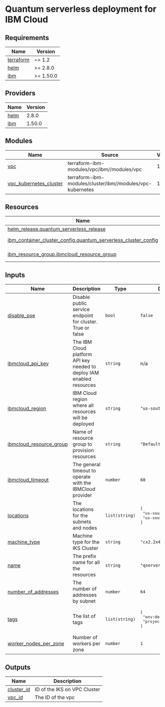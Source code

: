 # Quantum serverless deployment for IBM Cloud

## Requirements

| Name | Version |
|------|---------|
| <a name="requirement_terraform"></a> [terraform](#requirement\_terraform) | ~> 1.2 |
| <a name="requirement_helm"></a> [helm](#requirement\_helm) | >= 2.8.0 |
| <a name="requirement_ibm"></a> [ibm](#requirement\_ibm) | >= 1.50.0 |

## Providers

| Name | Version |
|------|---------|
| <a name="provider_helm"></a> [helm](#provider\_helm) | 2.8.0 |
| <a name="provider_ibm"></a> [ibm](#provider\_ibm) | 1.50.0 |

## Modules

| Name | Source | Version |
|------|--------|---------|
| <a name="module_vpc"></a> [vpc](#module\_vpc) | terraform-ibm-modules/vpc/ibm//modules/vpc | 1.1.1 |
| <a name="module_vpc_kubernetes_cluster"></a> [vpc\_kubernetes\_cluster](#module\_vpc\_kubernetes\_cluster) | terraform-ibm-modules/cluster/ibm//modules/vpc-kubernetes | 1.5.0 |

## Resources

| Name | Type |
|------|------|
| [helm_release.quantum_serverless_release](https://registry.terraform.io/providers/hashicorp/helm/latest/docs/resources/release) | resource |
| [ibm_container_cluster_config.quantum_serverless_cluster_config](https://registry.terraform.io/providers/IBM-Cloud/ibm/latest/docs/data-sources/container_cluster_config) | data source |
| [ibm_resource_group.ibmcloud_resource_group](https://registry.terraform.io/providers/IBM-Cloud/ibm/latest/docs/data-sources/resource_group) | data source |

## Inputs

| Name | Description | Type | Default | Required |
|------|-------------|------|---------|:--------:|
| <a name="input_disable_pse"></a> [disable\_pse](#input\_disable\_pse) | Disable public service endpoint for cluster. True or false | `bool` | `false` | no |
| <a name="input_ibmcloud_api_key"></a> [ibmcloud\_api\_key](#input\_ibmcloud\_api\_key) | The IBM Cloud platform API key needed to deploy IAM enabled resources | `string` | n/a | yes |
| <a name="input_ibmcloud_region"></a> [ibmcloud\_region](#input\_ibmcloud\_region) | IBM Cloud region where all resources will be deployed | `string` | `"us-south"` | no |
| <a name="input_ibmcloud_resource_group"></a> [ibmcloud\_resource\_group](#input\_ibmcloud\_resource\_group) | Name of resource group to provision resources | `string` | `"Default"` | no |
| <a name="input_ibmcloud_timeout"></a> [ibmcloud\_timeout](#input\_ibmcloud\_timeout) | The general timeout to operate with the IBMCloud provider | `number` | `60` | no |
| <a name="input_locations"></a> [locations](#input\_locations) | The locations for the subnets and nodes | `list(string)` | <pre>[<br>  "us-south-1",<br>  "us-south-2"<br>]</pre> | no |
| <a name="input_machine_type"></a> [machine\_type](#input\_machine\_type) | Machine type for the IKS Cluster | `string` | `"cx2.2x4"` | no |
| <a name="input_name"></a> [name](#input\_name) | The prefix name for all the resources | `string` | `"qserverless"` | no |
| <a name="input_number_of_addresses"></a> [number\_of\_addresses](#input\_number\_of\_addresses) | The number of addresses by subnet | `number` | `64` | no |
| <a name="input_tags"></a> [tags](#input\_tags) | The list of tags | `list(string)` | <pre>[<br>  "env:dev",<br>  "project:qserverless"<br>]</pre> | no |
| <a name="input_worker_nodes_per_zone"></a> [worker\_nodes\_per\_zone](#input\_worker\_nodes\_per\_zone) | Number of workers per zone | `number` | `1` | no |

## Outputs

| Name | Description |
|------|-------------|
| <a name="output_cluster_id"></a> [cluster\_id](#output\_cluster\_id) | ID of the IKS on VPC Cluster |
| <a name="output_vpc_id"></a> [vpc\_id](#output\_vpc\_id) | The ID of the vpc |
